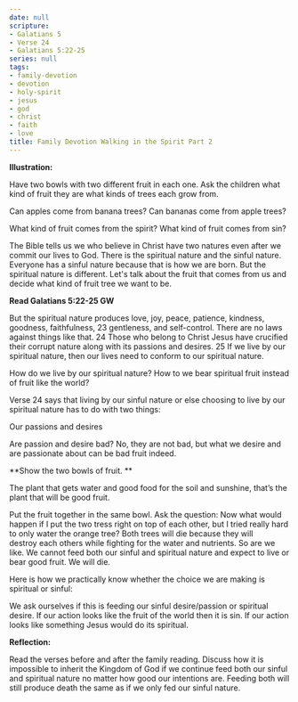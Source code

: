```yaml
---
date: null
scripture:
- Galatians 5
- Verse 24
- Galatians 5:22-25
series: null
tags:
- family-devotion
- devotion
- holy-spirit
- jesus
- god
- christ
- faith
- love
title: Family Devotion Walking in the Spirit Part 2
---
```



**Illustration:**

Have two bowls with two different fruit in each one. Ask the children what kind of fruit they are what kinds of trees each grow from.

Can apples come from banana trees? Can bananas come from apple trees?

What kind of fruit comes from the spirit? What kind of fruit comes from sin?

The Bible tells us we who believe in Christ have two natures even after we commit our lives to God. There is the spiritual nature and the sinful nature. Everyone has a sinful nature because that is how we are born. But the spiritual nature is different. Let's talk about the fruit that comes from us and decide what kind of fruit tree we want to be.

**Read Galatians 5:22-25 GW**

But the spiritual nature produces love, joy, peace, patience, kindness, goodness, faithfulness, 23 gentleness, and self-control. There are no laws against things like that. 24 Those who belong to Christ Jesus have crucified their corrupt nature along with its passions and desires. 25 If we live by our spiritual nature, then our lives need to conform to our spiritual nature.

How do we live by our spiritual nature? How to we bear spiritual fruit instead of fruit like the world?

Verse 24 says that living by our sinful nature or else choosing to live by our spiritual nature has to do with two things:

Our passions and desires

Are passion and desire bad? No, they are not bad, but what we desire and are passionate about can be bad fruit indeed.

**Show the two bowls of fruit. **

The plant that gets water and good food for the soil and sunshine, that’s the plant that will be good fruit.

Put the fruit together in the same bowl. Ask the question: Now what would happen if I put the two tress right on top of each other, but I tried really hard to only water the orange tree? Both trees will die because they will destroy each others while fighting for the water and nutrients. So are we like. We cannot feed both our sinful and spiritual nature and expect to live or bear good fruit. We will die.

Here is how we practically know whether the choice we are making is spiritual or sinful:

We ask ourselves if this is feeding our sinful desire/passion or spiritual desire. If our action looks like the fruit of the world then it is sin. If our action looks like something Jesus would do its spiritual.

**Reflection:**

Read the verses before and after the family reading. Discuss how it is impossible to inherit the Kingdom of God if we continue feed both our sinful and spiritual nature no matter how good our intentions are. Feeding both will still produce death the same as if we only fed our sinful nature.